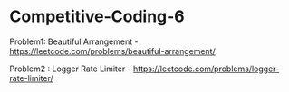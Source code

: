 # Competitive-Coding-6


Problem1: Beautiful Arrangement - https://leetcode.com/problems/beautiful-arrangement/



Problem2 : Logger Rate Limiter - https://leetcode.com/problems/logger-rate-limiter/



